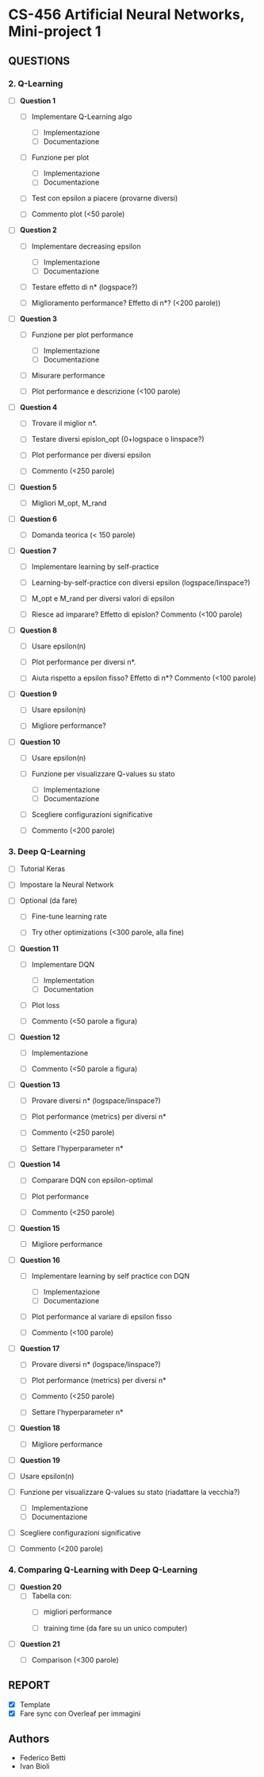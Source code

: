 # CS-456 Artificial Neural Networks, Mini-project 1
## QUESTIONS
### 2. Q-Learning
- [ ] **Question 1**
  - [ ] Implementare Q-Learning algo
    - [ ] Implementazione
    - [ ] Documentazione 
  - [ ] Funzione per plot
    - [ ] Implementazione
    - [ ] Documentazione 
  - [ ] Test con epsilon a piacere (provarne diversi)
  - [ ] Commento plot (<50 parole)


- [ ] **Question 2**
  - [ ] Implementare decreasing epsilon
    - [ ] Implementazione
    - [ ] Documentazione 
  - [ ] Testare effetto di n* (logspace?)
  - [ ] Miglioramento performance? Effetto di n*? (<200 parole))


- [ ] **Question 3**
  - [ ] Funzione per plot performance
    - [ ] Implementazione
    - [ ] Documentazione 
  - [ ] Misurare performance
  - [ ] Plot performance e descrizione (<100 parole)


- [ ] **Question 4**
  - [ ] Trovare il miglior n*.
  - [ ] Testare diversi epislon_opt (0+logspace o linspace?)
  - [ ] Plot performance per diversi epsilon
  - [ ] Commento (<250 parole)

  
- [ ] **Question 5**
  - [ ] Migliori M_opt, M_rand


- [ ] **Question 6**
  - [ ] Domanda teorica (< 150 parole)


- [ ] **Question 7**
  - [ ] Implementare learning by self-practice
  - [ ] Learning-by-self-practice con diversi epsilon (logspace/linspace?)
  - [ ] M_opt e M_rand per diversi valori di epsilon
  - [ ] Riesce ad imparare? Effetto di epislon? Commento (<100 parole)


- [ ] **Question 8**
  - [ ] Usare epsilon(n)
  - [ ] Plot performance per diversi n*.
  - [ ] Aiuta rispetto a epsilon fisso? Effetto di n*?  Commento (<100 parole)
 
 
- [ ] **Question 9**
  - [ ] Usare epsilon(n)
  - [ ] Migliore performance?


- [ ] **Question 10**
  - [ ] Usare epsilon(n)
  - [ ] Funzione per visualizzare Q-values su stato
    - [ ] Implementazione
    - [ ] Documentazione
  - [ ] Scegliere configurazioni significative
  - [ ] Commento (<200 parole)
  

### 3. Deep Q-Learning
- [ ] Tutorial Keras
- [ ] Impostare la Neural Network


- [ ] Optional (da fare)
  - [ ] Fine-tune learning rate
  - [ ] Try other optimizations (<300 parole, alla fine)


- [ ] **Question 11**
  - [ ] Implementare DQN
    - [ ] Implementation
    - [ ] Documentation
  - [ ] Plot loss
  - [ ] Commento (<50 parole a figura)


- [ ] **Question 12**
  - [ ] Implementazione
  - [ ] Commento (<50 parole a figura)

  
- [ ] **Question 13**
  - [ ] Provare diversi n* (logspace/linspace?)
  - [ ] Plot performance (metrics) per diversi n*
  - [ ] Commento (<250 parole)
  - [ ] Settare l'hyperparameter n*


- [ ] **Question 14**
  - [ ] Comparare DQN con epsilon-optimal
  - [ ] Plot performance
  - [ ] Commento (<250 parole)


- [ ] **Question 15**
  - [ ] Migliore performance


- [ ] **Question 16**
  - [ ] Implementare learning by self practice con DQN
    - [ ] Implementazione
    - [ ] Documentazione
  - [ ] Plot performance al variare di epsilon fisso
  - [ ] Commento (<100 parole)


- [ ] **Question 17**
  - [ ] Provare diversi n* (logspace/linspace?)
  - [ ] Plot performance (metrics) per diversi n*
  - [ ] Commento (<250 parole)
  - [ ] Settare l'hyperparameter n*


- [ ] **Question 18**
  - [ ] Migliore performance


- [ ] **Question 19**
 - [ ] Usare epsilon(n)
  - [ ] Funzione per visualizzare Q-values su stato (riadattare la vecchia?)
    - [ ] Implementazione
    - [ ] Documentazione
  - [ ] Scegliere configurazioni significative
  - [ ] Commento (<200 parole)

### 4. Comparing Q-Learning with Deep Q-Learning
- [ ] **Question 20**
  - [ ] Tabella con: 
    - [ ] migliori performance
    - [ ] training time (da fare su un unico computer)


- [ ] **Question 21**
  - [ ] Comparison (<300 parole)


## REPORT
- [x] Template
- [x] Fare sync con Overleaf per immagini 

## Authors
- Federico Betti
- Ivan Bioli
